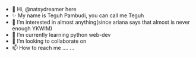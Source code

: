 - 👋 Hi, @natsydreamer here
- ✨ My name is Teguh Pambudi, you can call me Teguh
- 👀 I’m interested in almost anything(since ariana says that almost is never enough YKWIM)
- 🌱 I’m currently learning python web-dev 
- 💞️ I’m looking to collaborate on 
- 📫 How to reach me ....
...
<!---
natsydreamer/natsydreamer is a ✨ special ✨ repository because its `README.md` (this file) appears on your GitHub profile.
You can click the Preview link to take a look at your changes.
--->
